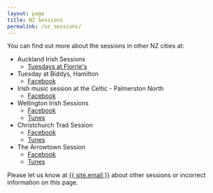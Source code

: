 ```yaml
---
layout: page
title: NZ Sessions
permalink: /nz_sessions/
---
```


You can find out more about the sessions in other NZ cities at:

  * Auckland Irish Sessions
    * <a href="https://www.facebook.com/groups/723372071348737/">Tuesdays at Florrie's</a>
  * Tuesday at Biddys, Hamilton
    * <a href="https://www.facebook.com/Tuesday-at-Biddys-Hamilton-134702863269582/">Facebook</a>
  * Irish music session at the Celtic - Palmerston North
    * <a href="https://www.facebook.com/events/2213159565632734/">Facebook</a>
  * Wellington Irish Sessions
    * <a href="https://www.facebook.com/groups/WellingtonSession">Facebook</a>
    * <a href="/">Tunes</a>
  * Christchurch Trad Session
    * <a href="https://www.facebook.com/groups/2002032703369140/">Facebook</a>
    * <a href="/christchurch/">Tunes</a>
  * The Arrowtown Session
    * <a href="https://www.facebook.com/The-Arrowtown-Session-722234104591565/">Facebook</a>
    * <a href="/arrowtown/">Tunes</a>

Please let us know at <a href="mailto:{{ site.email }}">{{ site.email }}</a> about other sessions or incorrect information on this page.
